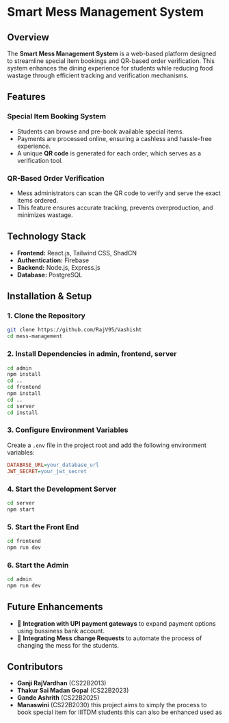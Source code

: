 # Smart Mess Management System

## Overview
The **Smart Mess Management System** is a web-based platform designed to streamline special item bookings and QR-based order verification. This system enhances the dining experience for students while reducing food wastage through efficient tracking and verification mechanisms.

## Features
### **Special Item Booking System**
- Students can browse and pre-book available special items.
- Payments are processed online, ensuring a cashless and hassle-free experience.
- A unique **QR code** is generated for each order, which serves as a verification tool.

### **QR-Based Order Verification**
- Mess administrators can scan the QR code to verify and serve the exact items ordered.
- This feature ensures accurate tracking, prevents overproduction, and minimizes wastage.

## Technology Stack
- **Frontend:** React.js, Tailwind CSS, ShadCN
- **Authentication:** Firebase
- **Backend:** Node.js, Express.js
- **Database:** PostgreSQL

## Installation & Setup
### **1. Clone the Repository**
```sh
git clone https://github.com/RajV95/Vashisht
cd mess-management
```

### **2. Install Dependencies** in admin, frontend, server
```sh
cd admin
npm install
cd ..
cd frontend
npm install
cd ..
cd server
cd install
```

### **3. Configure Environment Variables**
Create a `.env` file in the project root and add the following environment variables:
```ini
DATABASE_URL=your_database_url
JWT_SECRET=your_jwt_secret
```

### **4. Start the Development Server**
```sh
cd server
npm start
```

### **5. Start the Front End**
```sh
cd frontend
npm run dev
```

### **6. Start the Admin**
```sh
cd admin
npm run dev
```

## Future Enhancements
- 🔹 **Integration with UPI payment gateways** to expand payment options using bussiness bank account.
- 🔹 **Integrating Mess change Requests** to automate the process of changing the mess for the students.

## Contributors
- **Ganji RajVardhan** (CS22B2013)
- **Thakur Sai Madan Gopal** (CS22B2023)
- **Gande Ashrith** (CS22B2025)
- **Manaswini** (CS22B2030)
this project aims to simply the process to book special item for IIITDM students this can also be enhanced used as 
